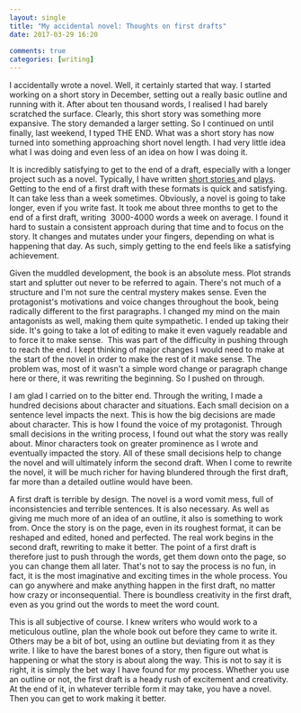 ```yaml
---  
layout: single  
title: "My accidental novel: Thoughts on first drafts"  
date: 2017-03-29 16:20  
  
comments: true  
categories: [writing]  
---  
```

I accidentally wrote a novel. Well, it certainly started that way. I started working on a short story in December, setting out a really basic outline and running with it. After about ten thousand words, I realised I had barely scratched the surface. Clearly, this short story was something more expansive. The story demanded a larger setting. So I continued on until finally, last weekend, I typed THE END. What was a short story has now turned into something approaching short novel length. I had very little idea what I was doing and even less of an idea on how I was doing it.  

<!--more-->  

It is incredibly satisfying to get to the end of a draft, especially with a longer project such as a novel. Typically, I have written <a href="/amberstars/">short stories </a>and <a href="/remain-vigilant/">plays</a>. Getting to the end of a first draft with these formats is quick and satisfying. It can take less than a week sometimes. Obviously, a novel is going to take longer, even if you write fast. It took me about three months to get to the end of a first draft, writing  3000-4000 words a week on average. I found it hard to sustain a consistent approach during that time and to focus on the story. It changes and mutates under your fingers, depending on what is happening that day. As such, simply getting to the end feels like a satisfying achievement.  

Given the muddled development, the book is an absolute mess. Plot strands start and splutter out never to be referred to again. There's not much of a structure and I'm not sure the central mystery makes sense. Even the protagonist's motivations and voice changes throughout the book, being radically different to the first paragraphs. I changed my mind on the main antagonists as well, making them quite sympathetic. I ended up taking their side. It's going to take a lot of editing to make it even vaguely readable and to force it to make sense.  This was part of the difficulty in pushing through to reach the end. I kept thinking of major changes I would need to make at the start of the novel in order to make the rest of it make sense. The problem was, most of it wasn't a simple word change or paragraph change here or there, it was rewriting the beginning. So I pushed on through.  

I am glad I carried on to the bitter end. Through the writing, I made a hundred decisions about character and situations. Each small decision on a sentence level impacts the next. This is how the big decisions are made about character. This is how I found the voice of my protagonist. Through small decisions in the writing process, I found out what the story was really about. Minor characters took on greater prominence as I wrote and eventually impacted the story. All of these small decisions help to change the novel and will ultimately inform the second draft. When I come to rewrite the novel, it will be much richer for having blundered through the first draft, far more than a detailed outline would have been.  

A first draft is terrible by design. The novel is a word vomit mess, full of inconsistencies and terrible sentences. It is also necessary. As well as giving me much more of an idea of an outline, it also is something to work from. Once the story is on the page, even in its roughest format, it can be reshaped and edited, honed and perfected. The real work begins in the second draft, rewriting to make it better. The point of a first draft is therefore just to push through the words, get them down onto the page, so you can change them all later. That's not to say the process is no fun, in fact, it is the most imaginative and exciting times in the whole process. You can go anywhere and make anything happen in the first draft, no matter how crazy or inconsequential. There is boundless creativity in the first draft, even as you grind out the words to meet the word count.  

This is all subjective of course. I knew writers who would work to a meticulous outline, plan the whole book out before they came to write it. Others may be a bit of bot, using an outline but deviating from it as they write. I like to have the barest bones of a story, then figure out what is happening or what the story is about along the way. This is not to say it is right, it is simply the bet way I have found for my process. Whether you use an outline or not, the first draft is a heady rush of excitement and creativity. At the end of it, in whatever terrible form it may take, you have a novel. Then you can get to work making it better.  
